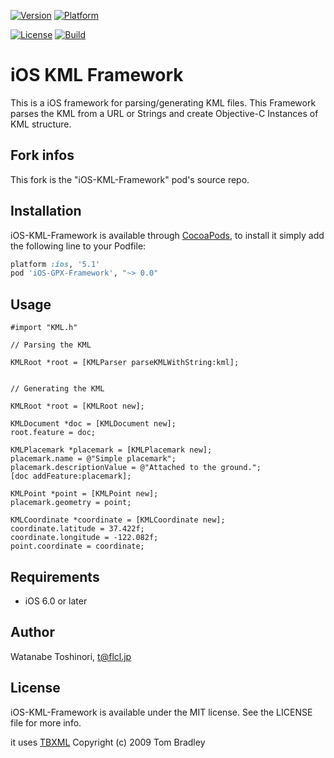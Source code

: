 [![Version](http://cocoapod-badges.herokuapp.com/v/iOS-KML-Framework/badge.png)](http://cocoadocs.org/docsets/iOS-KML-Framework)
[![Platform](http://cocoapod-badges.herokuapp.com/p/iOS-KML-Framework/badge.png)](http://cocoadocs.org/docsets/iOS-KML-Framework)

[![License](http://img.shields.io/:license-mit-blue.svg)](http://opensource.org/licenses/mit-license.php)
[![Build](https://travis-ci.org/Pierre-Loup/iOS-GPX-Framework.svg)](https://travis-ci.org/Pierre-Loup/iOS-GPX-Framework)
 
iOS KML Framework 
============================

This is a iOS framework for parsing/generating KML files.
This Framework parses the KML from a URL or Strings and create Objective-C Instances of KML structure. 

Fork infos
---------------------------------
This fork is the "iOS-KML-Framework" pod's source repo.


Installation
---------------------------------

iOS-KML-Framework is available through [CocoaPods](http://cocoapods.org), to install
it simply add the following line to your Podfile:

```ruby
platform :ios, '5.1'
pod 'iOS-GPX-Framework', "~> 0.0"
```

## Usage

```objc
#import "KML.h"

// Parsing the KML

KMLRoot *root = [KMLParser parseKMLWithString:kml];


// Generating the KML

KMLRoot *root = [KMLRoot new];

KMLDocument *doc = [KMLDocument new];
root.feature = doc;

KMLPlacemark *placemark = [KMLPlacemark new];
placemark.name = @"Simple placemark";
placemark.descriptionValue = @"Attached to the ground.";
[doc addFeature:placemark];

KMLPoint *point = [KMLPoint new];
placemark.geometry = point;

KMLCoordinate *coordinate = [KMLCoordinate new];
coordinate.latitude = 37.422f;
coordinate.longitude = -122.082f;
point.coordinate = coordinate;
```

## Requirements

- iOS 6.0 or later

## Author

Watanabe Toshinori, t@flcl.jp

## License

iOS-KML-Framework is available under the MIT license. See the LICENSE file for more info.

it uses [TBXML](http://tbxml.co.uk/TBXML/TBXML_Free.html) Copyright (c) 2009 Tom Bradley

